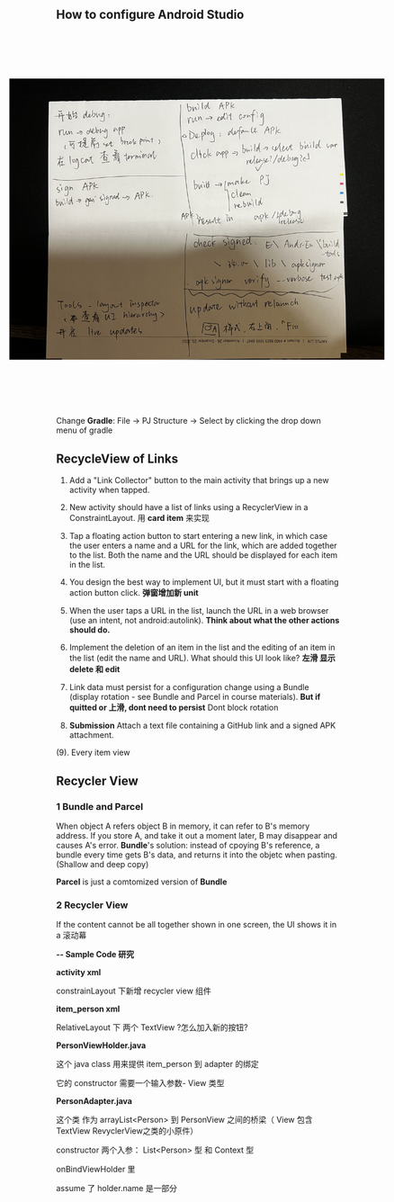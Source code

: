 ## How to configure Android Studio
<img src="./5520-pic/Pic.jpg" alt="Alt text" width="500" style="transform: rotate(-90deg);">

Change __Gradle__: File -> PJ Structure -> Select by clicking the drop down menu of gradle

## RecycleView of Links

1. Add a "Link Collector" button to the main activity that brings up a new activity when tapped.

2. New activity should have a list of links using a RecyclerView in a ConstraintLayout. 用 __card item__ 来实现

3. Tap a floating action button to start entering a new link, in which case the user enters a name and a URL for the link, which are added together to the list. Both the name and the URL should be displayed for each item in the list.

4. You design the best way to implement UI, but it must start with a floating action button click.
__弹窗增加新 unit__

5. When the user taps a URL in the list, launch the URL in a web browser (use an intent, not android:autolink). __Think about what the other actions should do.__

6. Implement the deletion of an item in the list and the editing of an item in the list (edit the name and URL).  What should this UI look like? __左滑 显示 delete 和 edit__

7. Link data must persist for a configuration change using a Bundle (display rotation - see Bundle and Parcel in course materials). __But if quitted or 上滑, dont need to persist__ Dont block rotation

8. __Submission__ Attach a text file containing a GitHub link and a signed APK attachment.

(9). Every item view



## Recycler View

### 1 Bundle and Parcel

When object A refers object B in memory, it can refer to B's memory address. If you store A, and take it out a moment later, B may disappear and causes A's error. __Bundle__'s solution: instead of cpoying B's reference, a bundle every time gets B's data, and returns it into the objetc when pasting. (Shallow and deep copy)

__Parcel__ is just a comtomized version of __Bundle__

### 2 Recycler View

If the content cannot be all together shown in one screen, the UI shows it in a 滚动幕

__-- Sample Code 研究__

__activity xml__

constrainLayout 下新增 recycler view 组件

__item_person xml__

RelativeLayout 下 两个 TextView ?怎么加入新的按钮?

__PersonViewHolder.java__

这个 java class 用来提供 item_person 到 adapter 的绑定

它的 constructor 需要一个输入参数- View 类型

__PersonAdapter.java__

这个类 作为 arrayList\<Person\> 到 PersonView 之间的桥梁（ View 包含 TextView RevyclerView之类的小原件）

constructor 两个入参： List\<Person\> 型 和 Context 型

onBindViewHolder 里

  assume 了 holder.name 是一部分



